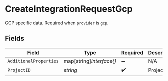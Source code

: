 # CreateIntegrationRequestGcp

GCP specific data. Required when `provider` is `gcp`.


## Fields

| Field                    | Type                     | Required                 | Description              |
| ------------------------ | ------------------------ | ------------------------ | ------------------------ |
| `AdditionalProperties`   | map[string]*interface{}* | :heavy_minus_sign:       | N/A                      |
| `ProjectID`              | *string*                 | :heavy_check_mark:       | Project ID               |